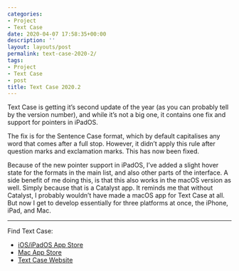 ```yaml
---
categories:
- Project
- Text Case
date: 2020-04-07 17:58:35+00:00
description: ''
layout: layouts/post
permalink: text-case-2020-2/
tags:
- Project
- Text Case
- post
title: Text Case 2020.2
---
```


<p>Text Case is getting it’s second update of the year (as you can probably tell by the version number), and while it’s not a big one, it contains one fix and support for pointers in iPadOS.</p>
<p>The fix is for the Sentence Case format, which by default capitalises any word that comes after a full stop. However, it didn’t apply this rule after question marks and exclamation marks. This has now been fixed.</p>
<p>Because of the new pointer support in iPadOS, I’ve added a slight hover state for the formats in the main list, and also other parts of the interface. A side benefit of me doing this, is that this also works in the macOS version as well. Simply because that is a Catalyst app. It reminds me that without Catalyst, I probably wouldn’t have made a macOS app for Text Case at all. But now I get to develop essentially for three platforms at once, the iPhone, iPad, and Mac.</p>
<hr />
<p>Find Text Case:</p>
<ul>
<li><a href="https://apps.apple.com/us/app/text-case/id1407730596?uo=4">iOS/iPadOS App Store</a></li>
<li><a href="https://apps.apple.com/us/app/text-case/id1492174677?ls=1&amp;mt=12">Mac App Store</a></li>
<li><a href="https://textcase.app">Text Case Website</a></li>
</ul>